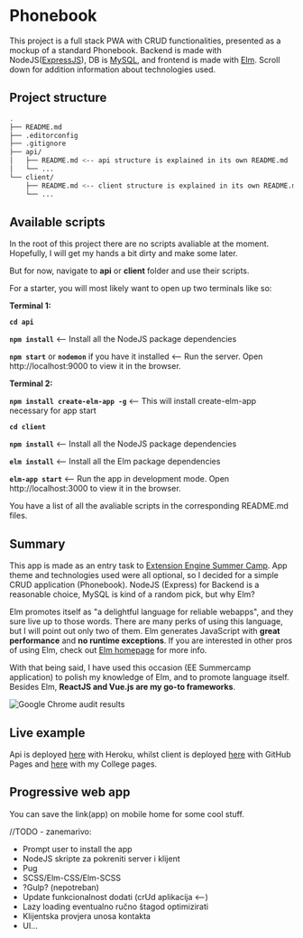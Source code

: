 # Phonebook

This project is a full stack PWA with CRUD functionalities, presented as a mockup of a standard Phonebook. Backend is made with NodeJS([ExpressJS](https://expressjs.com/)), DB is [MySQL](https://www.mysql.com/), and frontend is made with [Elm](https://elm-lang.org/). Scroll down for addition information about technologies used.

## Project structure

```sh
.
├── README.md
├── .editorconfig
├── .gitignore
├── api/
│   ├── README.md <-- api structure is explained in its own README.md
│   └── ...
└── client/
    ├── README.md <-- client structure is explained in its own README.md
    └── ...

```

## Available scripts

In the root of this project there are no scripts avaliable at the moment. Hopefully, I will get my hands a bit dirty and make some later.

But for now, navigate to **api** or **client** folder and use their scripts.

For a starter, you will most likely want to open up two terminals like so:

**Terminal 1:**

**`cd api`**

**`npm install`** <-- Install all the NodeJS package dependencies

**`npm start`** or **`nodemon`** if you have it installed <-- Run the server. Open http://localhost:9000 to view it in the browser.

**Terminal 2:**

**`npm install create-elm-app -g`** <-- This will install create-elm-app necessary for app start

**`cd client`**

**`npm install`** <-- Install all the NodeJS package dependencies

**`elm install`** <-- Install all the Elm package dependencies

**`elm-app start`** <-- Run the app in development mode. Open http://localhost:3000 to view it in the browser.

You have a list of all the avaliable scripts in the corresponding README.md files.

## Summary

This app is made as an entry task to [Extension Engine Summer Camp](https://summercamp.extensionengine.com/).
App theme and technologies used were all optional, so I decided for a simple CRUD application (Phonebook). NodeJS (Express) for Backend is a reasonable choice, MySQL is kind of a random pick, but why Elm?

Elm promotes itself as "a delightful language for reliable webapps", and they sure live up to those words. There are many perks of using this language, but I will point out only two of them. Elm generates JavaScript with **great performance** and **no runtime exceptions**. If you are interested in other pros of using Elm, check out [Elm homepage](https://elm-lang.org/) for more info.

With that being said, I have used this occasion (EE Summercamp application) to polish my knowledge of Elm, and to promote language itself. Besides Elm, **ReactJS and Vue.js are my go-to frameworks**.

![Google Chrome audit results](https://snag.gy/tSZEys.jpg)

## Live example

Api is deployed [here](https://simplephonebook.herokuapp.com/) with Heroku, whilst client is deployed [here](https://volki312.github.io/Phonebook/) with GitHub Pages and [here](http://student.oss.unist.hr/~jv46250/) with my College pages.

## Progressive web app
You can save the link(app) on mobile home for some cool stuff.


//TODO - zanemarivo:
- Prompt user to install the app
- NodeJS skripte za pokreniti server i klijent
- Pug
- SCSS/Elm-CSS/Elm-SCSS
- ?Gulp? (nepotreban)
- Update funkcionalnost dodati (crUd aplikacija <--)
- Lazy loading eventualno ručno štagod optimizirati
- Klijentska provjera unosa kontakta
- UI...
